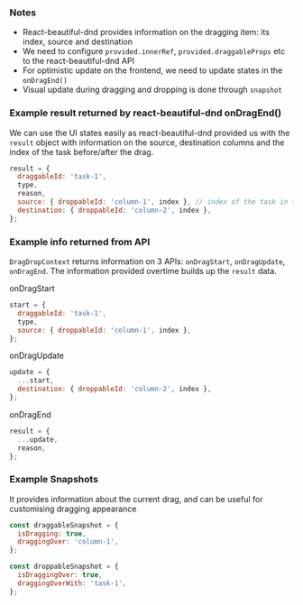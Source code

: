 ### Notes

- React-beautiful-dnd provides information on the dragging item: its index, source and destination
- We need to configure `provided.innerRef`, `provided.draggableProps` etc to the react-beautiful-dnd API
- For optimistic update on the frontend, we need to update states in the `onDragEnd()`
- Visual update during dragging and dropping is done through `snapshot`

### Example result returned by react-beautiful-dnd onDragEnd()

We can use the UI states easily as react-beautiful-dnd provided us with the `result` object with information on the source, destination columns and the index of the task before/after the drag.

```js
result = {
  draggableId: 'task-1',
  type,
  reason,
  source: { droppableId: 'column-1', index }, // index of the task in the source column
  destination: { droppableId: 'column-2', index },
};
```

### Example info returned from API

`DragDropContext` returns information on 3 APIs: `onDragStart`, `onDragUpdate`, `onDragEnd`.
The information provided overtime builds up the `result` data.

onDragStart

```js
start = {
  draggableId: 'task-1',
  type,
  source: { droppableId: 'column-1', index },
};
```

onDragUpdate

```js
update = {
  ...start,
  destination: { droppableId: 'column-2', index },
};
```

onDragEnd

```js
result = {
  ...update,
  reason,
};
```

### Example Snapshots

It provides information about the current drag, and can be useful for customising dragging appearance

```js
const draggableSnapshot = {
  isDragging: true,
  draggingOver: 'column-1',
};

const droppableSnapshot = {
  isDraggingOver: true,
  draggingOverWith: 'task-1',
};
```
